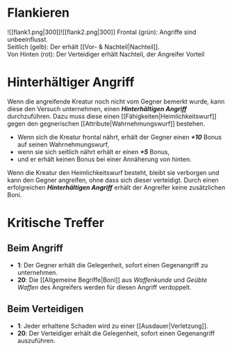 # Flankieren
![[flank1.png|300]]![[flank2.png|300]]
Frontal (grün): Angriffe sind unbeeinflusst.  
Seitlich (gelb): Der erhält [[Vor- & Nachteil|Nachteil]].  
Von Hinten (rot): Der Verteidiger erhält Nachteil, der Angreifer Vorteil

# Hinterhältiger Angriff
Wenn die angreifende Kreatur noch nicht vom Gegner bemerkt wurde, kann diese den Versuch unternehmen, einen **_Hinterhältigen Angriff_** durchzuführen. Dazu muss diese einen [[Fähigkeiten|Heimlichkeitswurf]] gegen den gegnerischen [[Attribute|Wahrnehmungswurf]] bestehen.

- Wenn sich die Kreatur frontal nährt, erhält der Gegner einen **_+10_** Bonus auf seinen Wahrnehmungswurf,
- wenn sie sich seitlich nährt erhält er einen **_+5_** Bonus,
- und er erhält keinen Bonus bei einer Annäherung von hinten.

Wenn die Kreatur den Heimlichkeitswurf besteht, bleibt sie verborgen und kann den Gegner angreifen, ohne dass sich dieser verteidigt. Durch einen erfolgreichen **_Hinterhältigen Angriff_** erhält der Angreifer keine zusätzlichen Boni.

# Kritische Treffer
## Beim Angriff
- **1**: Der Gegner erhält die Gelegenheit, sofort einen Gegenangriff zu unternehmen.
- **20**: Die [[Allgemeine Begriffe|Boni]] aus *Waffenkunde* und *Geübte Waffen* des Angreifers werden für diesen Angriff verdoppelt.
## Beim Verteidigen
- **1**: Jeder erhaltene Schaden wird zu einer [[Ausdauer|Verletzung]].
- **20**: Der Verteidiger erhält die Gelegenheit, sofort einen Gegenangriff auszuführen.
